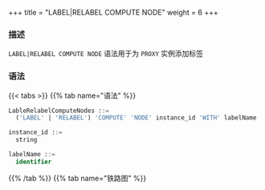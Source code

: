 +++
title = "LABEL|RELABEL COMPUTE NODE"
weight = 6
+++

### 描述

`LABEL|RELABEL COMPUTE NODE` 语法用于为 `PROXY` 实例添加标签

### 语法

{{< tabs >}}
{{% tab name="语法" %}}
```sql
LableRelabelComputeNodes ::=
  ('LABEL' | 'RELABEL') 'COMPUTE' 'NODE' instance_id 'WITH' labelName

instance_id ::=
  string

labelName ::=
  identifier
```
{{% /tab %}}
{{% tab name="铁路图" %}}
<iframe frameborder="0" name="diagram" id="diagram" width="100%" height="100%"></iframe>
{{% /tab %}}
{{< /tabs >}}

### 补充说明

- `instance_id` 需要通过 [SHOW COMPUTE NODES](/cn/user-manual/shardingsphere-proxy/distsql/syntax/ral/circuit-breaker/show-compute-nodes/) 语法查询获得

- `RELABEL` 用于为 `PROXY` 实例修改标签

### 示例

- 为 `PROXY` 实例添加标签

```sql
LABEL COMPUTE NODE "0699e636-ade9-4681-b37a-65240c584bb3" WITH label_1;
```

- 为 `PROXY` 实例修改标签
```sql
RELABEL COMPUTE NODE "0699e636-ade9-4681-b37a-65240c584bb3" WITH label_2;
```

### 保留字

`LABEL`、`RELABEL`、`COMPUTE`、`NODE` 、`WITH`

### 相关链接

- [保留字](/cn/user-manual/shardingsphere-proxy/distsql/syntax/reserved-word/)
- [SHOW COMPUTE NODES](/cn/user-manual/shardingsphere-proxy/distsql/syntax/ral/circuit-breaker/show-compute-nodes/)